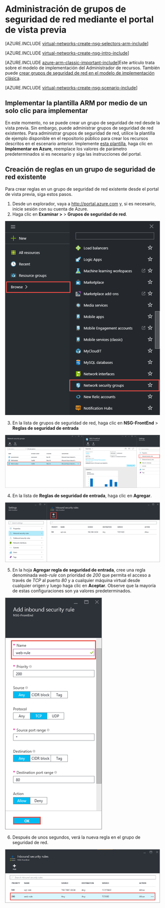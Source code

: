 <properties 
   pageTitle="Creación de grupos de seguridad de red en el modo ARM mediante el Portal de Azure | Microsoft Azure"
   description="Aprenda a crear e implementar grupos de seguridad de red en ARM mediante el Portal de Azure"
   services="virtual-network"
   documentationCenter="na"
   authors="telmosampaio"
   manager="carmonm"
   editor="tysonn"
   tags="azure-resource-manager"
/>
<tags 
   ms.service="virtual-network"
   ms.devlang="na"
   ms.topic="article"
   ms.tgt_pltfrm="na"
   ms.workload="infrastructure-services"
   ms.date="02/04/2016"
   ms.author="telmos" />

# Administración de grupos de seguridad de red mediante el portal de vista previa

[AZURE.INCLUDE [virtual-networks-create-nsg-selectors-arm-include](../../includes/virtual-networks-create-nsg-selectors-arm-include.md)]

[AZURE.INCLUDE [virtual-networks-create-nsg-intro-include](../../includes/virtual-networks-create-nsg-intro-include.md)]

[AZURE.INCLUDE [azure-arm-classic-important-include](../../includes/azure-arm-classic-important-include.md)]Este artículo trata sobre el modelo de implementación del Administrador de recursos. También puede [crear grupos de seguridad de red en el modelo de implementación clásica](virtual-networks-create-nsg-classic-ps.md).

[AZURE.INCLUDE [virtual-networks-create-nsg-scenario-include](../../includes/virtual-networks-create-nsg-scenario-include.md)]

## Implementar la plantilla ARM por medio de un solo clic para implementar

En este momento, no se puede crear un grupo de seguridad de red desde la vista previa. Sin embargo, puede administrar grupos de seguridad de red existentes. Para administrar grupos de seguridad de red, utilice la plantilla de ejemplo disponible en el repositorio público para crear los recursos descritos en el escenario anterior. Implemente [esta plantilla](http://github.com/telmosampaio/azure-templates/tree/master/201-IaaS-WebFrontEnd-SQLBackEnd-NSG), haga clic en **Implementar en Azure**, reemplace los valores de parámetro predeterminados si es necesario y siga las instrucciones del portal.

## Creación de reglas en un grupo de seguridad de red existente

Para crear reglas en un grupo de seguridad de red existente desde el portal de vista previa, siga estos pasos.

1. Desde un explorador, vaya a http://portal.azure.com y, si es necesario, inicie sesión con su cuenta de Azure.
2. Haga clic en **Examinar >** > **Grupos de seguridad de red**.

![Portal de vista previa - Grupos de seguridad de red](./media/virtual-networks-create-nsg-arm-pportal/figure1.png)

3. En la lista de grupos de seguridad de red, haga clic en **NSG-FrontEnd** > **Reglas de seguridad de entrada**

![Portal de vista previa - NSG-FrontEnd](./media/virtual-networks-create-nsg-arm-pportal/figure2.png)

4. En la lista de **Reglas de seguridad de entrada**, haga clic en **Agregar**.

![Portal de vista previa - Agregar regla](./media/virtual-networks-create-nsg-arm-pportal/figure3.png)

5. En la hoja **Agregar regla de seguridad de entrada**, cree una regla denominada *web-rule* con prioridad de *200* que permita el acceso a través de *TCP* al puerto *80* y a cualquier máquina virtual desde cualquier origen y luego haga clic en **Aceptar**. Observe que la mayoría de estas configuraciones son ya valores predeterminados.

![Portal de vista previa - Configuración de la regla](./media/virtual-networks-create-nsg-arm-pportal/figure4.png)

6. Después de unos segundos, verá la nueva regla en el grupo de seguridad de red.

![Portal de vista previa - Nueva regla](./media/virtual-networks-create-nsg-arm-pportal/figure5.png)

<!---HONumber=AcomDC_0211_2016-->